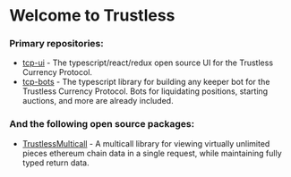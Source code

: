 # Welcome to Trustless

### Primary repositories: 

* [tcp-ui](https://github.com/TrustlessFi/tcp-ui) - The typescript/react/redux open source UI for the Trustless Currency Protocol.
* [tcp-bots](https://github.com/TrustlessFi/tcp-bots) - The typescript library for building any keeper bot for the Trustless Currency Protocol. Bots for liquidating positions, starting auctions, and more are already included. 

### And the following open source packages: 
* [TrustlessMulticall](https://github.com/TrustlessFi/TrustlessMulticall) - A multicall library for viewing virtually unlimited pieces ethereum chain data in a single request, while maintaining fully typed return data. 
